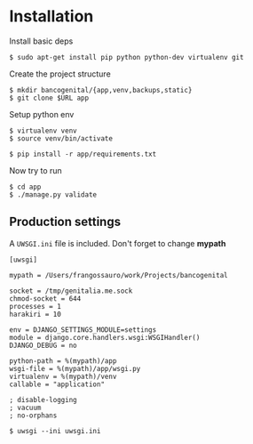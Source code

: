 # Installation

Install basic deps

    $ sudo apt-get install pip python python-dev virtualenv git

Create the project structure

    $ mkdir bancogenital/{app,venv,backups,static}
    $ git clone $URL app

Setup python env

    $ virtualenv venv
    $ source venv/bin/activate

    $ pip install -r app/requirements.txt

Now try to run

    $ cd app
    $ ./manage.py validate

## Production settings

A `UWSGI.ini` file is included. Don't forget to change **mypath** 

```
[uwsgi]

mypath = /Users/frangossauro/work/Projects/bancogenital

socket = /tmp/genitalia.me.sock
chmod-socket = 644
processes = 1
harakiri = 10

env = DJANGO_SETTINGS_MODULE=settings
module = django.core.handlers.wsgi:WSGIHandler()
DJANGO_DEBUG = no

python-path = %(mypath)/app
wsgi-file = %(mypath)/app/wsgi.py
virtualenv = %(mypath)/venv
callable = "application"

; disable-logging
; vacuum
; no-orphans
```

    $ uwsgi --ini uwsgi.ini
